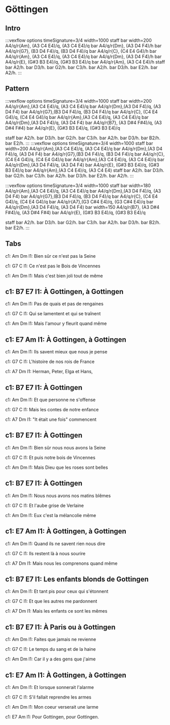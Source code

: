 ---
---

# Göttingen

## Intro
:::vexflow
options timeSignature=3/4 width=1000
staff 
  bar width=200
      A4/q/r{Am}, (A3 C4 E4)/q, (A3 C4 E4)/q
  bar
      A4/q/r{Dm}, (A3 D4 F4)/h
  bar
      A4/q/r{G7}, (B3 D4 F4)/q, (B3 D4 F4)/q
  bar
      A4/q/r{C}, (C4 E4 G4)/h
  bar 
      A4/q/r{Am}, (A3 C4 E4)/q, (A3 C4 E4)/q
  bar
      A4/q/r{Dm}, (A3 D4 F4)/h
  bar
      A4/q/r{E}, (G#3 B3 E4)/q, (G#3 B3 E4)/q
  bar
      A4/q/r{Am}, (A3 C4 E4)/h
staff
  bar
      A2/h.
  bar
      D3/h.
  bar
      G2/h.
  bar
      C3/h.
  bar
      A2/h.
  bar
      D3/h.
  bar
      E2/h.
  bar
      A2/h.
:::

## Pattern
:::vexflow
options timeSignature=3/4 width=1000
staff 
  bar width=200
      A4/q/r{Am},(A3 C4 E4)/q, (A3 C4 E4)/q
  bar
      A4/q/r{Dm},(A3 D4 F4)/q, (A3 D4 F4)
  bar
      A4/q/r{G7},(B3 D4 F4)/q, (B3 D4 F4)/q
  bar
      A4/q/r{C}, (C4 E4 G4)/q, (C4 E4 G4)/q
  bar 
      A4/q/r{Am},(A3 C4 E4)/q, (A3 C4 E4)/q
  bar
      A4/q/r{Dm},(A3 D4 F4)/q, (A3 D4 F4)
  bar 
      A4/q/r{B7}, (A3 D#4 F#4)/q, (A3 D#4 F#4)
  bar
      A4/q/r{E}, (G#3 B3 E4)/q, (G#3 B3 E4)/q

staff
  bar
      A2/h.
  bar
      D3/h.
  bar
      G2/h.
  bar
      C3/h.
  bar
      A2/h.
  bar
      D3/h.
  bar
      B2/h.
  bar
      E2/h.
:::
:::vexflow
options  timeSignature=3/4 width=1000
staff 
  bar width=200
      A4/q/r{Am},(A3 C4 E4)/q, (A3 C4 E4)/q
  bar
      A4/q/r{Dm},(A3 D4 F4)/q, (A3 D4 F4)
  bar
      A4/q/r{G7},(B3 D4 F4)/q, (B3 D4 F4)/q
  bar
      A4/q/r{C}, (C4 E4 G4)/q, (C4 E4 G4)/q
  bar 
      A4/q/r{Am},(A3 C4 E4)/q, (A3 C4 E4)/q
  bar
      A4/q/r{Dm},(A3 D4 F4)/q, (A3 D4 F4)
  bar
      A4/q/r{E}, (G#3 B3 E4)/q, (G#3 B3 E4)/q
  bar
      A4/q/r{Am},(A3 C4 E4)/q, (A3 C4 E4)
staff
  bar
      A2/h.
  bar
      D3/h.
  bar
      G2/h.
  bar
      C3/h.
  bar
      A2/h.
  bar
      D3/h.
  bar
      E2/h.
  bar
      A2/h.
:::

:::vexflow
options  timeSignature=3/4 width=1000
staff 
  bar width=180
      A4/q/r{Am},(A3 C4 E4)/q, (A3 C4 E4)/q
  bar
      A4/q/r{Dm},(A3 D4 F4)/q, (A3 D4 F4)
  bar
      A4/q/r{G7},(B3 D4 F4)/q, (B3 D4 F4)/q
  bar
      A4/q/r{C}, (C4 E4 G4)/q, (C4 E4 G4)/q
  bar 
      A4/q/r{A7},(G3 C#4 E4)/q, (G3 C#4 E4)/q
  bar
      A4/q/r{Dm},(A3 D4 F4)/q, (A3 D4 F4)
  bar width=150
      A4/q/r{B7}, (A3 D#4 F#4)/q, (A3 D#4 F#4)
  bar
      A4/q/r{E}, (G#3 B3 E4)/q, (G#3 B3 E4)/q

staff
  bar
      A2/h.
  bar
      D3/h.
  bar
      G2/h.
  bar
      C3/h.
  bar
      A2/h.
  bar
      D3/h.
  bar
      B2/h.
  bar
      E2/h.
:::

## Tabs

c1:      Am                   Dm
l1:  Bien sûr ce n'est pas la Seine 

c1:     G7                     C
l1:  Ce n'est pas le Bois de Vincennes 

c1:             Am                Dm
l1:  Mais c'est bien joli tout de même 

c1:          B7         E7
l1:  À Gottingen, à Gottingen 
--
 
c1:      Am                   Dm
l1:  Pas de quais et pas de rengaines 

c1:      G7                     C
l1:  Qui se lamentent et qui se traînent 

c1:          Am                  Dm
l1:  Mais l'amour y fleurit quand même 

c1:          E7           Am
l1:  À Gottingen, à Gottingen
-- 
 
c1:     Am                        Dm
l1:  Ils savent mieux que nous je pense 

c1:       G7                    C
l1:  L'histoire de nos rois de France 

c1:     A7                  Dm
l1:  Herman, Peter, Elga et Hans, 

c1:  B7      E7
l1:  À Gottingen 
-- 
 
c1:      Am                 Dm
l1:  Et que personne ne s'offense 

c1:       G7                      C
l1:  Mais les contes de notre enfance 

c1:      A7                 Dm
l1:  "It était une fois" commencent 

c1:  B7      E7
l1:  À Gottingen 
-- 
 
c1:       Am                      Dm
l1:  Bien sûr nous nous avons la Seine 

c1:     G7                    C
l1:  Et puis notre bois de Vincennes 

c1:       Am                      Dm
l1:  Mais Dieu que les roses sont belles 

c1:  B7      E7
l1:  À Gottingen 
-- 
 
c1:       Am                     Dm
l1:  Nous nous avons nos matins blêmes 

c1:     G7                  C
l1:  Et l'aube grise de Verlaine 

c1:      Am                  Dm
l1:  Eux c'est la mélancolie même 

c1:          E7           Am
l1:  À Gottingen, à Gottingen
-- 
 
c1:        Am                      Dm
l1:  Quand ils ne savent rien nous dire 

c1:       G7                   C
l1:  Ils restent là à nous sourire 

c1:      A7                          Dm
l1:  Mais nous les comprenons quand même 

c1:        B7                   E7
l1:  Les enfants blonds de Gottingen 
-- 
 
c1:      Am                        Dm
l1:  Et tant pis pour ceux qui s'étonnent 

c1:     G7                    C
l1:  Et que les autres me pardonnent 

c1:        A7                      Dm
l1:  Mais les enfants ce sont les mêmes 

c1:       B7           E7
l1:  À Paris ou à Gottingen 
-- 
 
c1:      Am                   Dm
l1:  Faites que jamais ne revienne 

c1:     G7                       C
l1:  Le temps du sang et de la haine 

c1:      Am                    Dm
l1:  Car il y a des gens que j'aime 

c1:          E7           Am
l1:  À Gottingen, à Gottingen
-- 
 
c1:     Am                   Dm
l1:  Et lorsque sonnerait l'alarme 

c1:       G7                    C
l1:  S'il fallait reprendre les armes 

c1:       Am                  Dm
l1:  Mon coeur verserait une larme 

c1:             E7             Am
l1:  Pour Gottingen, pour Gottingen.